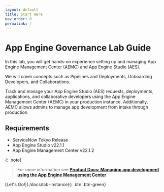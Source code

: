 ```yaml
---
layout: default
title: Start Here
nav_order: 0
permalink: /
---
```


# App Engine Governance Lab Guide

In this lab, you will get hands-on experience setting up and managing App Engine Management Center (AEMC) and App Engine Studio (AES).

We will cover concepts such as Pipelines and Deployments, Onboarding Developers, and Collaborations.

Track and manage your App Engine Studio (AES) requests, deployments, applications, and collaborative developers using the App Engine Management Center (AEMC) in your production instance. Additionally, AEMC allows admins to manage app development from intake through production.

## Requirements
- ServiceNow Tokyo Release
- App Engine Studio v22.1.1
- App Engine Management Center v22.1.2

{: .note}
> For more information see **[Product Docs: Managing app development using the App Engine Management Center](https://docs.servicenow.com/bundle/utah-application-development/page/build/app-engine-studio/concept/monitor-requests-using-aemc.html)**

<span class="fs-6">
[Let's Go!](./docs/lab-instance){: .btn .btn-green}
</span>